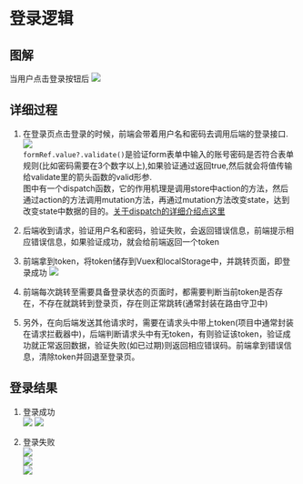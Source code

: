 # 登录逻辑
## 图解
当用户点击登录按钮后
![](https://cdn.jsdelivr.net/gh/jsdevin/imgBed/img/202206232134891.png)

## 详细过程
1. 在登录页点击登录的时候，前端会带着用户名和密码去调用后端的登录接口.
![](https://cdn.jsdelivr.net/gh/jsdevin/imgBed/img/202206232225710.png)  
`formRef.value?.validate()`是验证form表单中输入的账号密码是否符合表单规则(比如密码需要在3个数字以上),如果验证通过返回true,然后就会将值传输给validate里的箭头函数的valid形参.    
图中有一个dispatch函数，它的作用机理是调用store中action的方法，然后通过action的方法调用mutation方法，再通过mutation方法改变state，达到改变state中数据的目的。[关于dispatch的详细介绍点这里](https://www.jianshu.com/p/ef348d1c8f2b)

2. 后端收到请求，验证用户名和密码，验证失败，会返回错误信息，前端提示相应错误信息，如果验证成功，就会给前端返回一个token
3. 前端拿到token，将token储存到Vuex和localStorage中，并跳转页面，即登录成功
![](https://cdn.jsdelivr.net/gh/jsdevin/imgBed/img/202206232302480.png)

4. 前端每次跳转至需要具备登录状态的页面时，都需要判断当前token是否存在，不存在就跳转到登录页，存在则正常跳转(通常封装在路由守卫中)
5. 另外，在向后端发送其他请求时，需要在请求头中带上token(项目中通常封装在请求拦截器中)，后端判断请求头中有无token，有则验证该token，验证成功就正常返回数据，验证失败(如已过期)则返回相应错误码。前端拿到错误信息，清除token并回退至登录页。

## 登录结果
1. 登录成功  
![](https://cdn.jsdelivr.net/gh/jsdevin/imgBed/img/202206232327156.png)
![](https://cdn.jsdelivr.net/gh/jsdevin/imgBed/img/202206232330517.png)

2. 登录失败  
![](https://cdn.jsdelivr.net/gh/jsdevin/imgBed/img/202206232341051.png)  
![](https://cdn.jsdelivr.net/gh/jsdevin/imgBed/img/202206232331144.png)  
![](https://cdn.jsdelivr.net/gh/jsdevin/imgBed/img/202206232332093.png)